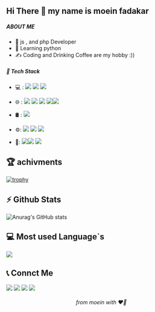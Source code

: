 <h2>Hi There 👋 my name is moein fadakar </h2>
<h5>ABOUT ME</h5>

* 🫡 js , and php Developer
* 🌱 Learning python
* ✍️  Coding and Drinking Coffee are my hobby :))

<h5>🔧   Tech Stack</h5>

* <p>💻 : <img src="https://img.shields.io/badge/Python-14354C?style=for-the-badge&logo=python&logoColor=white"> <img src="https://img.shields.io/badge/PHP-777BB4?style=for-the-badge&logo=php&logoColor=white"> <img src="https://img.shields.io/badge/Laravel-FF2D20?style=for-the-badge&logo=laravel&logoColor=white" > </p>   

* <a> 🌐 : <img src="https://img.shields.io/badge/HTML5-E34F26?style=for-the-badge&logo=html5&logoColor=white"> <img src="https://img.shields.io/badge/CSS3-1572B6?style=for-the-badge&logo=css3&logoColor=white" > <img src="https://img.shields.io/badge/JavaScript-F7DF1E?style=for-the-badge&logo=javascript&logoColor=black" > <img src="https://img.shields.io/badge/Bootstrap-563D7C?style=for-the-badge&logo=bootstrap&logoColor=white"><img src="https://img.shields.io/badge/jQuery-0769AD?style=for-the-badge&logo=jquery&logoColor=white" >


</a>

* <p> 🛢 : <img src="https://img.shields.io/badge/MySQL-00000F?style=for-the-badge&logo=mysql&logoColor=white"></p>
* <p>⚙️: <img src="https://img.shields.io/badge/GIT-E44C30?style=for-the-badge&logo=git&logoColor=white" > <img src="https://img.shields.io/badge/GitHub-100000?style=for-the-badge&logo=github&logoColor=white" > <img src="https://img.shields.io/badge/Markdown-lightgray?style=for-the-badge&logo=markdown&logoColor=white" ></p>
* <p>🔧:  <img src="https://img.shields.io/badge/Visual%20Studio-5C2D91.svg?style=for-the-badge&logo=github&logoColor=white"><img src="https://img.shields.io/badge/Pycarm-black?style=for-the-badge&logo=pycharm&logoColor=white"> <img src="https://img.shields.io/badge/phpstorm-black?style=for-the-badge&logo=phpstorm&logoColor=white">
</p>


<h2>🏆   achivments</h2>

[![trophy](https://github-profile-trophy.vercel.app/?username=imMoeinFadakar
)](https://github.com/ryo-ma/github-profile-trophy)

<h2>⚡️   Github Stats</h2>

<a>
  
![Anurag's GitHub stats](https://github-readme-stats.vercel.app/api?username=imMoeinFadakar&show_icons=true)

<h2>💻 Most used Language`s </h2>

<img src="https://github-readme-stats.vercel.app/api/top-langs/?username=imMoeinFadakar&layout=compact" >

</a>
<h2>📞   Connct Me</h2>

<p>
<img src="https://img.shields.io/badge/instagram-moeinfdkr-orange?logo=instagram&style=for-the-badge&logoColor=white">
 <img src="https://img.shields.io/badge/linkedin-moeinfdkr-lightblue?logo=linkedin&style=for-the-badge&logoColor=white" >
<img src="https://img.shields.io/badge/telegram-Moein23445-blue?logo=telegram&style=for-the-badge&logoColor=white" >
<img src="https://img.shields.io/badge/email-moeinfadakar3@gmail.com-red?logo=gmail&style=for-the-badge&logoColor=white" >

</p>


<h6 align="center" >from moein with ❤️‍🔥</h6>



